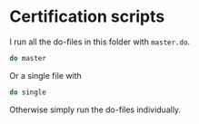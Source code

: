 # Certification scripts

I run all the do-files in this folder with `master.do`.
``` stata
do master
```

Or a single file with
``` stata
do single
```

Otherwise simply run the do-files individually.